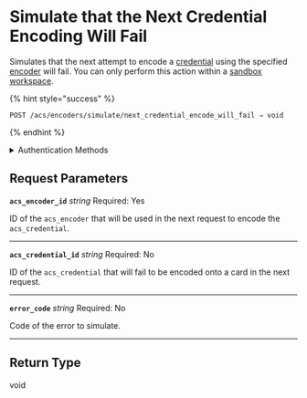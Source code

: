 # Simulate that the Next Credential Encoding Will Fail

Simulates that the next attempt to encode a [credential](../../../../capability-guides/access-systems/managing-credentials.md) using the specified [encoder](../../../../capability-guides/access-systems/working-with-card-encoders-and-scanners/README.md) will fail. You can only perform this action within a [sandbox workspace](../../../../core-concepts/workspaces/README.md#sandbox-workspaces).

{% hint style="success" %}
```
POST /acs/encoders/simulate/next_credential_encode_will_fail ⇒ void
```
{% endhint %}

<details>

<summary>Authentication Methods</summary>

- API key
- Personal access token
  <br>Must also include the `seam-workspace` header in the request.
</details>

## Request Parameters

**`acs_encoder_id`** *string*
Required: Yes

ID of the `acs_encoder` that will be used in the next request to encode the `acs_credential`.

---

**`acs_credential_id`** *string*
Required: No

ID of the `acs_credential` that will fail to be encoded onto a card in the next request.

---

**`error_code`** *string*
Required: No

Code of the error to simulate.

---


## Return Type

void
